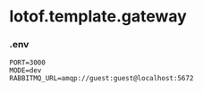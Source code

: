 # lotof.template.gateway

### .env
```
PORT=3000
MODE=dev
RABBITMQ_URL=amqp://guest:guest@localhost:5672
```